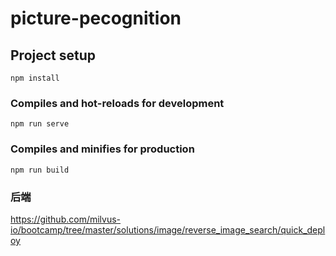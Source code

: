 # picture-pecognition

## Project setup

```
npm install
```

### Compiles and hot-reloads for development

```
npm run serve
```

### Compiles and minifies for production

```
npm run build
```

### 后端

https://github.com/milvus-io/bootcamp/tree/master/solutions/image/reverse_image_search/quick_deploy

